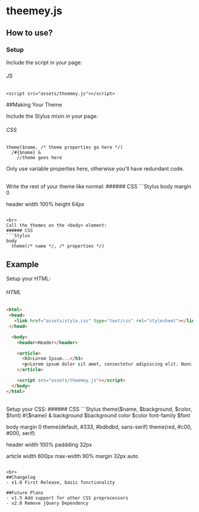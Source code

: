 # theemey.js

## How to use?
### Setup
Include the script in your page:
###### JS
```JS
<script src="assets/theemey.js"></script>
```

##Making Your Theme

Include the Stylus mixin in your page:
###### CSS
```Stylus
theme($name, /* theme properties go here */)
  /#{$name} &
    //theme goes here
```

Only use variable properties here, otherwise you'll have redundant code.

<br>
Write the rest of your theme like normal:
###### CSS
```Stylus
body
  margin 0

header
  width 100%
  height 64px
```

<br>
Call the themes on the <body> element:
###### CSS
```Stylus
body
  theme(/* name */, /* properties */)
```

## Example
Setup your HTML:
###### HTML
```HTML
<html>
 <head>
   <link href="assets/style.css" type="text/css" rel="stylesheet"></link>
 </head>

  <body>
    <header>Header</header>

    <article>
      <h3>Lorem Ipsum...</h3>
      <p>Lorem ipsum dolor sit amet, consectetur adipiscing elit. Nunc a dapibus mi. Donec vitae tempor magna. Vestibulum orci leo, porttitor ac nisi nec, lacinia imperdiet leo. Nam luctus, felis sed molestie pretium, turpis orci eleifend est, eget ullamcorper metus risus aliquam justo. Aenean est leo, pharetra vitae tempor ac, vestibulum non dolor. Cras vulputate sed justo nec auctor. Ut sit amet semper augue. Vivamus erat diam, iaculis eget libero at, accumsan consectetur ante. Morbi sagittis arcu sollicitudin hendrerit fermentum.</p>
    </article>

    <script src="assets/theemey.js"></script>
  </body>
</html>
```

<br>
Setup your CSS:
###### CSS
```Stylus
theme($name, $background, $color, $font)
  #{$name} &
    background $background
    color $color
    font-family $font

body
  margin 0
  theme(default, #333, #bdbdbd, sans-serif)
  theme(red, #c00, #000, serif)

header
  width 100%
  paddding 32px

article
  width 600px
  max-width 90%
  margin 32px auto
```

<br>
##Changelog
- v1.0 First Release, basic functionality

##Future Plans
- v1.5 Add support for other CSS preprocessors
- v2.0 Remove jQuery Dependency
